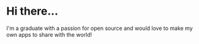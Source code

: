 # Hi there...
I'm a graduate with a passion for open source and would love to make my own apps to share with the world!
